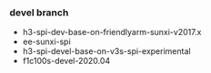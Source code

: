 ### devel branch

- h3-spi-dev-base-on-friendlyarm-sunxi-v2017.x
- ee-sunxi-spi
- h3-spi-devel-base-on-v3s-spi-experimental
- f1c100s-devel-2020.04
